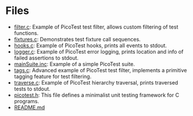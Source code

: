 # Files

* [filter.c](filter_8c.md#filter_8c): Example of PicoTest test filter, allows custom filtering of test functions.
* [fixtures.c](fixtures_8c.md#fixtures_8c): Demonstrates test fixture call sequences.
* [hooks.c](hooks_8c.md#hooks_8c): Example of PicoTest hooks, prints all events to stdout.
* [logger.c](logger_8c.md#logger_8c): Example of PicoTest error logging, prints location and info of failed assertions to stdout.
* [mainSuite.inc](main_suite_8inc.md#main_suite_8inc): Example of a simple PicoTest suite.
* [tags.c](tags_8c.md#tags_8c): Advanced example of PicoTest test filter, implements a primitive tagging feature for test filtering.
* [traverse.c](traverse_8c.md#traverse_8c): Example of PicoTest hierarchy traversal, prints traversed tests to stdout.
* [picotest.h](picotest_8h.md#picotest_8h): This file defines a minimalist unit testing framework for C programs.
* [README.md](_r_e_a_d_m_e_8md.md#_r_e_a_d_m_e_8md)